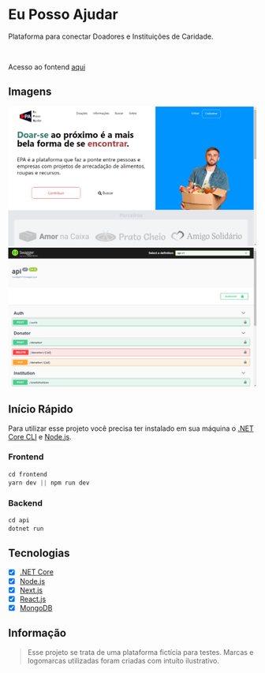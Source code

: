 # Eu Posso Ajudar
Plataforma para conectar Doadores e Instituições 
de Caridade. 

<br/>

Acesso ao fontend [aqui](https://eu-posso-ajudar.vercel.app/)

## Imagens
![Frontend](img/frontend.png)
![Backend](img/backend.png)

## Início Rápido
Para utilizar esse projeto você precisa ter instalado em sua máquina o [.NET Core CLI](https://dotnet.microsoft.com/download) e [Node.js](https://nodejs.org/en/).

### Frontend
```Javascript
cd frontend
yarn dev || npm run dev
```

### Backend
```C#
cd api
dotnet run
```

## Tecnologias
 - [x] [.NET Core](https://dotnet.microsoft.com/download)
 - [x] [Node.js](https://nodejs.org/en/)
 - [x] [Next.js](https://nextjs.org/)
 - [x] [React.js](https://pt-br.reactjs.org/)
 - [x] [MongoDB](https://www.mongodb.com/) 

## Informação
> Esse projeto se trata de uma plataforma fictícia para testes. Marcas e logomarcas utilizadas foram criadas com intuíto ilustrativo.

